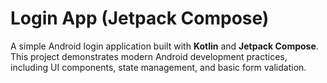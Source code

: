 # Login App (Jetpack Compose)

A simple Android login application built with **Kotlin** and **Jetpack Compose**.  
This project demonstrates modern Android development practices, including UI components, state management, and basic form validation.
